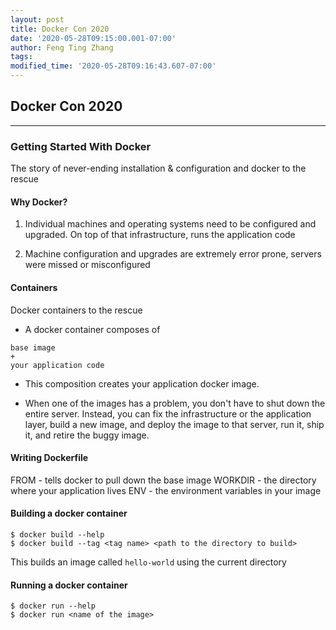 ```yaml
---
layout: post
title: Docker Con 2020
date: '2020-05-28T09:15:00.001-07:00'
author: Feng Ting Zhang
tags:
modified_time: '2020-05-28T09:16:43.607-07:00'
---
```


## Docker Con 2020

----------

### Getting Started With Docker
The story of never-ending installation & configuration and docker to the rescue

#### Why Docker?
1. Individual machines and operating systems need to be configured and upgraded. On top of that infrastructure, runs the application code

2. Machine configuration and upgrades are extremely error prone, servers were missed or misconfigured

#### Containers
Docker containers to the rescue

* A docker container composes of
```
base image
+
your application code
```

* This composition creates your application docker image.

* When one of the images has a problem, you don't have to shut down the entire server. Instead, you can fix the infrastructure or the application layer, build a new image, and deploy the image to that server, run it,  ship it, and retire the buggy image.

#### Writing Dockerfile
FROM - tells docker to pull down the base image
WORKDIR - the directory where your application lives
ENV - the environment variables in your image


#### Building a docker container
```
$ docker build --help
$ docker build --tag <tag name> <path to the directory to build>
```
This builds an image called `hello-world` using the current directory

#### Running a docker container
```
$ docker run --help
$ docker run <name of the image>
```
